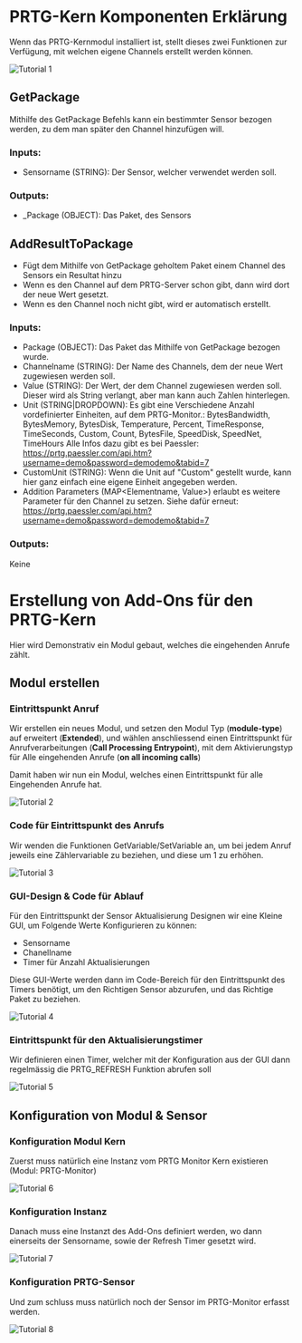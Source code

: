 <!-- TITLE: Eigene Sensoren erstellen -->
# PRTG-Kern Komponenten Erklärung
Wenn das PRTG-Kernmodul installiert ist, stellt dieses zwei Funktionen zur Verfügung, mit welchen eigene Channels erstellt werden können.

![Tutorial 1](/uploads/prtg-tutorial/tutorial-1.png "Tutorial 1")

## GetPackage
Mithilfe des GetPackage Befehls kann ein bestimmter Sensor bezogen werden, zu dem man später den Channel hinzufügen will.

### Inputs:
* Sensorname (STRING): Der Sensor, welcher verwendet werden soll.

### Outputs:
* _Package (OBJECT): Das Paket, des Sensors

## AddResultToPackage

* Fügt dem Mithilfe von GetPackage geholtem Paket einem Channel des Sensors ein Resultat hinzu
* Wenn es den Channel auf dem PRTG-Server schon gibt, dann wird dort der neue Wert gesetzt.
* Wenn es den Channel noch nicht gibt, wird er automatisch erstellt.

### Inputs:
* Package (OBJECT): Das Paket das Mithilfe von GetPackage bezogen wurde.
* Channelname (STRING): Der Name des Channels, dem der neue Wert zugewiesen werden soll.
* Value (STRING): Der Wert, der dem Channel zugewiesen werden soll. Dieser wird als String verlangt, aber man kann auch Zahlen hinterlegen.
* Unit (STRING|DROPDOWN): Es gibt eine Verschiedene Anzahl vordefinierter Einheiten, auf dem PRTG-Monitor.:
    BytesBandwidth,
		BytesMemory,
		BytesDisk,
		Temperature,
		Percent,
		TimeResponse,
		TimeSeconds,
		Custom,
		Count,
		BytesFile,
		SpeedDisk,
		SpeedNet,
		TimeHours 
		Alle Infos dazu gibt es bei Paessler: https://prtg.paessler.com/api.htm?username=demo&password=demodemo&tabid=7
* CustomUnit (STRING): Wenn die Unit auf "Custom" gestellt wurde, kann hier ganz einfach eine eigene Einheit angegeben werden.
* Addition Parameters (MAP<Elementname, Value>) erlaubt es weitere Parameter für den Channel zu setzen. Siehe dafür erneut: https://prtg.paessler.com/api.htm?username=demo&password=demodemo&tabid=7
		
### Outputs:
Keine

# Erstellung von Add-Ons für den PRTG-Kern
Hier wird Demonstrativ ein Modul gebaut, welches die eingehenden Anrufe zählt.

## Modul erstellen

### Eintrittspunkt Anruf
Wir erstellen ein neues Modul, und setzen den Modul Typ (**module-type**) auf erweitert (**Extended**), und wählen anschliessend einen Eintrittspunkt für Anrufverarbeitungen (**Call Processing Entrypoint**), mit dem Aktivierungstyp für Alle eingehenden Anrufe (**on all incoming calls**)

Damit haben wir nun ein Modul, welches einen Eintrittspunkt für alle Eingehenden Anrufe hat. 

![Tutorial 2](/uploads/prtg-tutorial/tutorial-2.png "Tutorial 2")

### Code für Eintrittspunkt des Anrufs
Wir wenden die Funktionen GetVariable/SetVariable an, um bei jedem Anruf jeweils eine Zählervariable zu beziehen, und diese um 1 zu erhöhen.

![Tutorial 3](/uploads/prtg-tutorial/tutorial-3.png "Tutorial 3")

### GUI-Design & Code für Ablauf
Für den Eintrittspunkt der Sensor Aktualisierung Designen wir eine Kleine GUI, um Folgende Werte Konfigurieren zu können:

* Sensorname
* Chanellname
* Timer für Anzahl Aktualisierungen

Diese GUI-Werte werden dann im Code-Bereich für den Eintrittspunkt des Timers benötigt, um den Richtigen Sensor abzurufen, und das Richtige Paket zu beziehen.

![Tutorial 4](/uploads/prtg-tutorial/tutorial-4.png "Tutorial 4")

### Eintrittspunkt für den Aktualisierungstimer
Wir definieren einen Timer, welcher mit der Konfiguration aus der GUI dann regelmässig die PRTG_REFRESH Funktion abrufen soll

![Tutorial 5](/uploads/prtg-tutorial/tutorial-5.png "Tutorial 5")

## Konfiguration von Modul & Sensor

### Konfiguration Modul Kern
Zuerst muss natürlich eine Instanz vom PRTG Monitor Kern existieren (Modul: PRTG-Monitor)

![Tutorial 6](/uploads/prtg-tutorial/tutorial-6.png "Tutorial 6")

### Konfiguration Instanz
Danach muss eine Instanzt des Add-Ons definiert werden, wo dann einerseits der Sensorname, sowie der Refresh Timer gesetzt wird.

![Tutorial 7](/uploads/prtg-tutorial/tutorial-7.png "Tutorial 7")

### Konfiguration PRTG-Sensor
Und zum schluss muss natürlich noch der Sensor im PRTG-Monitor erfasst werden.

![Tutorial 8](/uploads/prtg-tutorial/tutorial-8.png "Tutorial 8")
